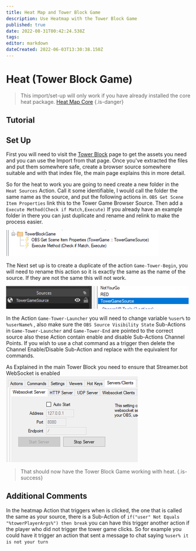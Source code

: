 ```yaml
---
title: Heat Map and Tower Block Game
description: Use Heatmap with the Tower Block Game
published: true
date: 2022-08-31T00:42:24.538Z
tags: 
editor: markdown
dateCreated: 2022-06-03T13:30:38.150Z
---
```


# Heat (Tower Block Game)

> This import/set-up will only work if you have already installed the core heat package. 
[Heat Map Core](/en/extensions/heat-map/heat-map-core) {.is-danger}
## Tutorial

## Set Up
First you will need to visit the [Tower Block](/en/overlays/tower-blocks-and-websocket-example) page to get the assets you need and you can use the Import from that page. Once you've extracted the files and put them somewhere safe, create a browser source somewhere suitable and with that index file, the main page explains this in more detail.

So for the heat to work you are going to need create a new folder in the `Heat Sources` Action. Call it some identifiable, I would call the folder the same name as the source, and put the following actions in. `OBS Get Scene Item Properties` link this to the Tower Game Browser Source. Then add a `Execute Method(Check if Match,Execute)` If you already have an example folder in there you can just duplicate and rename and relink to make the process easier.

![towergame1.png](/extensions/heat-map/images/towergame1.png)

The Next set up is to create a duplicate of the action `Game-Tower-Begin`, you will need to rename this action so it is exactly the same as the name of the source. If they are not the same this will not work.

![towergame2.png](/extensions/heat-map/images/towergame2.png)

In the Action `Game-Tower-Launcher` you will need to change variable `%user%` to `%userName%` , also make sure the `OBS Source Visibility State` Sub-Actions in `Game-Tower-Launcher` and `Game-Tower-End` are pointed to the correct source also these Action contain enable and disable Sub-Actions Channel Points. If you wish to use a chat command as a trigger then delete the Channel Enable/Disable Sub-Action and replace with the equivalent for commands.

As Explained in the main Tower Block you need to ensure that Streamer.bot WebSocket is enabled
![sbwebsocket.png](/extensions/heat-map/images/sbwebsocket.png)

> That should now have the Tower Block Game working with heat. {.is-success}

## Additional Comments

In the heatmap Action that triggers when is clicked, the one that is called the same as your source, there is a Sub-Action of `if("user" Not Equals "%towerPlayerArgs%") then break` you can have this trigger another action if the player who did not trigger the tower game clicks. So for example you could have it trigger an action that sent a message to chat saying `%user% it is not your turn` 
